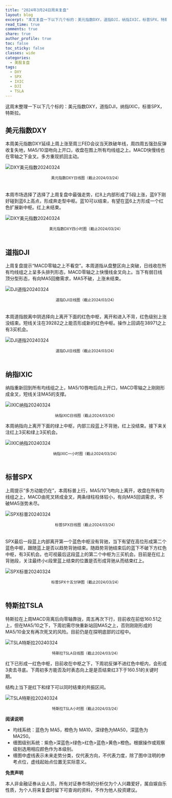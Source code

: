 ```yaml
---
title: "2024年3月24日周末复盘"
layout: blog
excerpt: "本文复盘一下以下几个标的：美元指数DXY，道指DJI，纳指IXIC，标普SPX，特斯拉。"
read_time: true
comments: true
share: true
author_profile: true
toc: false
toc_sticky: false
classes: wide
categories:
  - 美股复盘
tags:
  - DXY
  - SPX
  - IXIC
  - DJI
  - TSLA
---
```


这周末整理一下以下几个标的：美元指数DXY，道指DJI，纳指IXIC，标普SPX，特斯拉。

## 美元指数DXY

本周美元指数DXY延续上周上涨至周三FED会议当天跌破年线，周四周五强劲反弹收复失地，MA5/10湿吻向上开口，收盘在图上所有均线组之上。MACD快慢线也在零轴之下金叉。多方重现抓回主动。

![DXY美元指数20240324](https://image.olim.cc/2024/2024-03-24-DXY-j.png)
<small><center>美元指数DXY日线图（截止2024/03/24）</center></small>　

本周市场选择了选择了上周复盘中最强走势，红8上内部形成了5段上涨，蓝9下刚好碰到蓝6上高点，形成奔走型中枢。蓝10可以结束，有望在蓝6上方形成一个红色扩展新中枢。红上未结束。

![DXY美元指数20240324](https://image.olim.cc/2024/2024-03-24-DXY-c.png)
<small><center>美元指数DXY四小时图（截止2024/03/24）</center></small>　　

## 道指DJI

上周复盘提示“MACD零轴之上不看空”。本周道指从盘整区向上突破，日线收在所有均线组之上呈多头排列形态，MACD零轴之上快慢线金叉向上。当下有弱日线顶分型形态，有向MA5回撤需求，MA5不破，上涨未结束。

![DJI道指20240324](https://image.olim.cc/2024/2024-03-24-DJI-j.png)
<small><center>道指DJI日线图（截止2024/03/24）</center></small>　

本周道指脱离中阴选择向上离开下面的红色中枢，离开和进入不背，红色级别上涨没结束。短线关注在39282之上能否形成新的红色中枢。操作上回调在38971之上有3买机会。

![DJI道指20240324](https://image.olim.cc/2024/2024-03-24-DJI-c.png)
<small><center>道指DJI日线图（截止2024/03/24）</center></small>　

## 纳指IXIC

纳指重新回到所有均线组之上，MA5/10唇吻后向上开口，MACD零轴之上刚刚形成金叉，短线关注MA5的支撑。

![IXIC纳指20240324](https://image.olim.cc/2024/2024-03-24-IXIC-j.png)
<small><center>纳指IXIC日线图（截止2024/03/24）</center></small>

本周纳指向上离开下面的绿上中枢，内部三段蓝上不背驰，红上没结束。接下来关注红上3买和绿上3买机会。

![IXIC纳指20240324](https://image.olim.cc/2024/2024-03-24-IXIC-c.png)
<small><center>纳指IXIC一小时图（截止2024/03/24）</center></small>　

## 标普SPX

上周提示“多方动能仍在”，本周标普上行，MA5/10飞吻向上离开，收盘在所有均线组之上，MACD由死叉转成金叉，两条绿柱柱体较小，有向MA5回调需求，不破MA5涨势未尽。

![SPX标普20240324](https://image.olim.cc/2024/2024-03-24-SPX-j.png)
<small><center>标普SPX日线图（截止2024/03/24）</center></small>　

SPX最后一段蓝上内部离开第一个蓝色中枢没有背驰，当下有望在高位形成第二个蓝色中枢，跟随蓝上是否以趋势背驰结束。随趋势背驰结束后的蓝下不破下方红色中枢，有3买机会。也可视最后这段蓝上的第二个中枢为三买机会。目前是在红上背驰段，关注最终小c段里蓝上结束的位置是否形成背驰从而结束红上。

![SPX标普20240324](https://image.olim.cc/2024/2024-03-24-SPX-c.png)
<small><center>标普SPX十五分钟图（截止2024/03/24）</center></small>　

## 特斯拉TSLA

特斯拉在上周MACD背离后向零轴靠拢，周五再次下行，目前收在前低160.51之上，但在MA5/10之下，下周初需尽快重新站回MA5之上，否则刚刚形成的MA5/10金叉有再次死叉的风险。目前仍是在探明底部的过程中。

![TSLA特斯拉20240324](https://image.olim.cc/2024/2024-03-24-TSLA-j.png)
<small><center>特斯拉TSLA日线图（截止2024/03/24）</center></small>

红下已形成一红色中枢，目前收在中枢之下，下周初反弹不进红色中枢内，会形成3卖去寻底。下周初多方能否及时表态向上是是否结束红3下于160.51的关键时期。

结构上当下是红下和绿下可以同时结束的共振区间。

![TSLA特斯拉20240324](https://image.olim.cc/2024/2024-03-24-TSLA-c.png)
<small><center>特斯拉TSLA小时图（截止2024/03/24）</center></small>

**阅读说明**

* 均线系统：蓝色为 MA5，橙色为 MA10，深绿色为MA50，深蓝色为MA250。
* 缠图级别系统：紫色>深蓝色>绿色>红色>蓝色>黄色>橙色。根据操作或观察级别选用相应颜色作为本级别。
* 缠图中虚线表示未来走势分类，仅代表方向，不代表力度，除了图中注明的参考点位，虚线起始点位置无实际意义。

**免责声明** 

本人非金融证券从业人员，所有对证券市场的分析仅为个人兴趣爱好，属自娱自乐性质，为个人将来复盘时留下可查询的资料，不作为他人投资建议。

